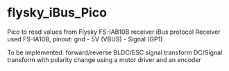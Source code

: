 # flysky_iBus_Pico
Pico to read values from Flysky FS-IAB10B receiver iBus protocol
Receiver used FS-IA10B, pinout:
gnd - 5V (VBUS) - Signal (GP1)

To be implemented:
forward/reverse
BLDC/ESC signal transform
DC/Signal transform with polarity change using a motor driver and an encoder
